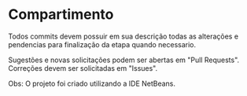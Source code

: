 Compartimento
=============

Todos commits devem possuir em sua descrição todas as alterações e pendencias para finalização da etapa quando necessario.

Sugestões e novas solicitações podem ser abertas em "Pull Requests".<br />
Correções devem ser solicitadas em "Issues".

Obs: O projeto foi criado utilizando a IDE NetBeans.
